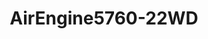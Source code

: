 ---
id: '1'
price: '49.40'
title: AirEngine5760-22WD
description: >-
  
default_thumbnail_image: images/huawei/huaweiAP/AirEngine5760-22WD_pic/front.png
default_original_image: images/huawei/huaweiAP/AirEngine5760-22WD_pic/front.png
featured: true
order: 3
category: src/pages/category/WLAN.md
seo:
  title: Nulla suscipit
  description: 'Lorem ipsum dolor sit amet, consectetur adipiscing elit'
  extra:
    - name: 'og:type'
      value: website
      keyName: property
    - name: 'og:title'
      value: Nulla suscipit
      keyName: property
    - name: 'og:description'
      value: 'Lorem ipsum dolor sit amet, consectetur adipiscing elit'
      keyName: property
    - name: 'og:image'
      value: images/huawei/huaweiAP/AirEngine5760-22WD_pic/front.png
      keyName: property
      relativeUrl: true
    - name: 'twitter:card'
      value: summary_large_image
    - name: 'twitter:title'
      value: Nulla suscipit
    - name: 'twitter:description'
      value: 'Lorem ipsum dolor sit amet, consectetur adipiscing elit'
    - name: 'twitter:image'
      value: images/huawei/huaweiAP/AirEngine5760-22WD_pic/front.png
      relativeUrl: true
template: product
---